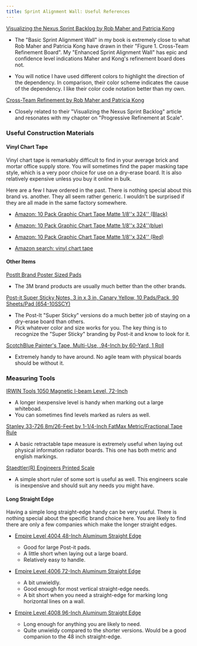 ```yaml
---
title: Sprint Alignment Wall: Useful References
---
```


[Visualizing the Nexus Sprint Backlog by Rob Maher and Patricia Kong](https://www.scrum.org/resources/visualizing-nexus-sprint-backlog)

+ The "Basic Sprint Alignment Wall" in my book is extremely close to what Rob Maher and Patricia Kong have drawn in their "Figure 1. Cross-Team Refinement Board". My "Enhanced Sprint Alignment Wall" has epic and confidence level indications Maher and Kong's refinement board does not.

+ You will notice I have used different colors to highlight the direction of the dependency. In comparison, their color scheme indicates the cause of the dependency. I like their color code notation better than my own.

[Cross-Team Refinement by Rob Maher and Patricia Kong](https://www.scrum.org/resources/cross-team-refinement-nexus)

+ Closely related to their "Visualizing the Nexus Sprint Backlog" article and resonates with my chapter on "Progressive Refinement at Scale".

### Useful Construction Materials

#### Vinyl Chart Tape

Vinyl chart tape is remarkably difficult to find in your average brick and mortar office supply store. You will sometimes find the paper masking tape style, which is a very poor choice for use on a dry-erase board. It is also relatively expensive unless you buy it online in bulk.

Here are a few I have ordered in the past. There is nothing special about this brand vs. another. They all seem rather generic. I wouldn't be surprised if they are all made in the same factory somewhere.

+ [Amazon: 10 Pack Graphic Chart Tape Matte 1/8''x 324'' (Black)](https://www.amazon.com/gp/product/B00LBHL8RU)

+ [Amazon: 10 Pack Graphic Chart Tape Matte 1/8''x 324''(blue)](https://www.amazon.com/gp/product/B00LBHL9AQ)

+ [Amazon: 10 Pack Graphic Chart Tape Matte 1/8''x 324'' (Red)](https://www.amazon.com/gp/product/B00LBHL8UC)

+ [Amazon search: vinyl chart tape](https://www.amazon.com/s?url=search-alias%3Daps&field-keywords=vinyl+chart+tape)

#### Other Items

[PostIt Brand Poster Sized Pads](https://www.amazon.com/Post-Self-Stick-Easel-Inches-30-Sheet/dp/B00006IA9F)
+ The 3M brand products are usually much better than the other brands.

[Post-it Super Sticky Notes, 3 in x 3 in, Canary Yellow, 10 Pads/Pack, 90 Sheets/Pad (654-10SSCY)](https://www.amazon.com/Post-Sticky-Canary-Yellow-654-10SSCY/dp/B002VL3DZK)
+ The Post-It "Super Sticky" versions do a much better job of staying on a dry-erase board than others.
+ Pick whatever color and size works for you. The key thing is to recognize the "Super Sticky" branding by Post-it and know to look for it.

[ScotchBlue Painter's Tape, Multi-Use, .94-Inch by 60-Yard, 1 Roll](https://www.amazon.com/gp/product/B00004Z4CP)
+ Extremely handy to have around. No agile team with physical boards should be without it.

### Measuring Tools

[IRWIN Tools 1050 Magnetic I-beam Level, 72-Inch](https://www.amazon.com/Tools-Magnetic-I-beam-72-Inch-1801097/dp/B005XUHG8G)
+ A longer inexpensive level is handy when marking out a large whiteboad.
+ You can sometimes find levels marked as rulers as well.

[Stanley 33-726 8m/26-Feet by 1-1/4-Inch FatMax Metric/Fractional Tape Rule](https://www.amazon.com/Stanley-33-726-26-Feet-4-Inch-Fractional/dp/B00009OYGK)
+ A basic retractable tape measure is extremely useful when laying out physical information radiator boards. This one has both metric and english markings.

[Staedtler(R) Engineers Printed Scale](https://www.amazon.com/Staedtler-R-Engineers-Printed-Scale/dp/B00006IAOX)
+ A simple short ruler of some sort is useful as well. This engineers scale is inexpensive and should suit any needs you might have.


#### Long Straight Edge

Having a simple long straight-edge handy can be very useful. There is nothing special about the specific brand choice here. You are likely to find there are only a few companies which make the longer straight edges.

+ [Empire Level 4004 48-Inch Aluminum Straight Edge](https://www.amazon.com/Empire-Level-4004-Aluminum-Straight/dp/B00004YYFV)
  - Good for large Post-it pads.
  - A little short when laying out a large board.
  - Relatively easy to handle.

+ [Empire Level 4006 72-Inch Aluminum Straight Edge](https://www.amazon.com/gp/product/B000ETYTKY/)
  - A bit unwieldly.
  - Good enough for most vertical straight-edge needs.
  - A bit short when you need a straight-edge for marking long horizontal lines on a wall.

+ [Empire Level 4008 96-Inch Aluminum Straight Edge](https://www.amazon.com/gp/product/B0015YHEKO)
  - Long enough for anything you are likely to need.
  - Quite unwieldy compared to the shorter versions. Would be a good companion to the 48 inch straight-edge.
  
  
  


















